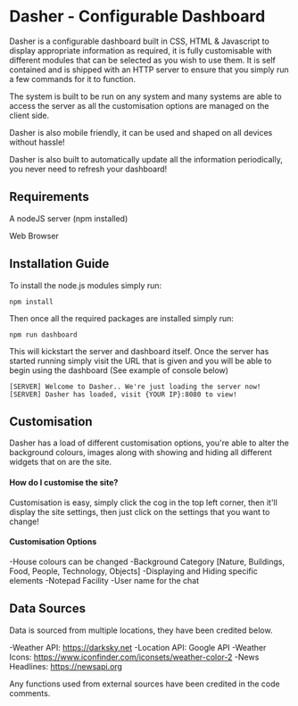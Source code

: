 # Dasher - Configurable Dashboard
Dasher is a configurable dashboard built in CSS, HTML &amp; Javascript to display appropriate information as required, it is fully customisable with different modules that can be selected as you wish to use them. It is self contained and is shipped with an HTTP server to ensure that you simply run a few commands for it to function.

The system is built to be run on any system and many systems are able to access the server as all the customisation options are managed on the client side.

Dasher is also mobile friendly, it can be used and shaped on all devices without hassle!


Dasher is also built to automatically update all the information periodically, you never need to refresh your dashboard!

## Requirements
A nodeJS server (npm installed)

Web Browser

## Installation Guide
To install the node.js modules simply run:

```
npm install
```

Then once all the required packages are installed simply run:

```
npm run dashboard
```

This will kickstart the server and dashboard itself. Once the server has started running simply visit the URL that is given and you will be able to begin using the dashboard (See example of console below)

```
[SERVER] Welcome to Dasher.. We're just loading the server now!
[SERVER] Dasher has loaded, visit {YOUR IP}:8080 to view!
```

## Customisation
Dasher has a load of different customisation options, you're able to alter the background colours, images along with showing and hiding all different widgets that on are the site. 

#### How do I customise the site?
Customisation is easy, simply click the cog in the top left corner, then it'll display the site settings, then just click on the settings that you want to change!

#### Customisation Options
-House colours can be changed
-Background Category [Nature, Buildings, Food, People, Technology, Objects]
-Displaying and Hiding specific elements
-Notepad Facility
-User name for the chat

## Data Sources
Data is sourced from multiple locations, they have been credited below.

-Weather API: https://darksky.net
-Location API: Google API
-Weather Icons: https://www.iconfinder.com/iconsets/weather-color-2
-News Headlines: https://newsapi.org

Any functions used from external sources have been credited in the code comments.

